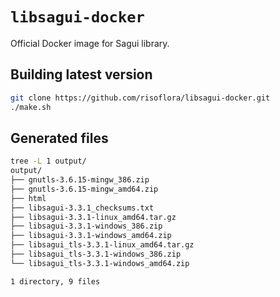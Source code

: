 # `libsagui-docker`

Official Docker image for Sagui library.

## Building latest version

```bash
git clone https://github.com/risoflora/libsagui-docker.git
./make.sh
```

## Generated files

```bash
tree -L 1 output/
output/
├── gnutls-3.6.15-mingw_386.zip
├── gnutls-3.6.15-mingw_amd64.zip
├── html
├── libsagui-3.3.1_checksums.txt
├── libsagui-3.3.1-linux_amd64.tar.gz
├── libsagui-3.3.1-windows_386.zip
├── libsagui-3.3.1-windows_amd64.zip
├── libsagui_tls-3.3.1-linux_amd64.tar.gz
├── libsagui_tls-3.3.1-windows_386.zip
└── libsagui_tls-3.3.1-windows_amd64.zip

1 directory, 9 files
```
